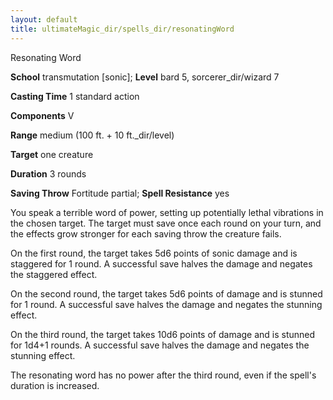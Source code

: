 ```yaml
---
layout: default
title: ultimateMagic_dir/spells_dir/resonatingWord
---
```

Resonating Word

**School** transmutation [sonic]; **Level** bard 5, sorcerer_dir/wizard 7

**Casting Time** 1 standard action

**Components** V

**Range** medium (100 ft. + 10 ft._dir/level)

**Target** one creature

**Duration** 3 rounds

**Saving Throw** Fortitude partial; **Spell Resistance** yes

You speak a terrible word of power, setting up potentially lethal vibrations in the chosen target. The target must save once each round on your turn, and the effects grow stronger for each saving throw the creature fails.

On the first round, the target takes 5d6 points of sonic damage and is staggered for 1 round. A successful save halves the damage and negates the staggered effect.

On the second round, the target takes 5d6 points of damage and is stunned for 1 round. A successful save halves the damage and negates the stunning effect.

On the third round, the target takes 10d6 points of damage and is stunned for 1d4+1 rounds. A successful save halves the damage and negates the stunning effect.

The resonating word has no power after the third round, even if the spell's duration is increased.

